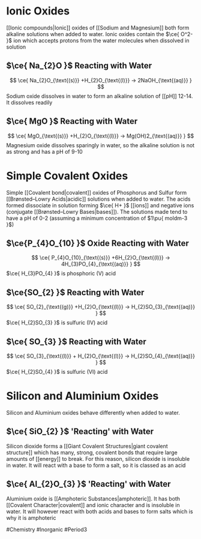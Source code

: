 # Ionic Oxides
[[Ionic compounds|Ionic]] oxides of [[Sodium and Magnesium]] both form alkaline solutions when added to water. Ionic oxides contain the $\ce{ O^2- }$ ion which accepts protons from the water molecules when dissolved in solution
## $\ce{ Na_{2}O }$ Reacting with Water
$$
\ce{ Na_{2}O_{\text{(s)}} +H_{2}O_{\text{(l)}} -> 2NaOH_{\text{(aq)}} }
$$
Sodium oxide dissolves in water to form an alkaline solution of [[pH]] 12-14. It dissolves readily
## $\ce{ MgO }$ Reacting with Water
$$
\ce{ MgO_{\text{(s)}} +H_{2}O_{\text{(l)}} -> Mg(OH)2_{\text{(aq)}} }
$$
Magnesium oxide dissolves sparingly in water, so the alkaline solution is not as strong and has a pH of 9-10
# Simple Covalent Oxides
Simple [[Covalent bond|covalent]] oxides of Phosphorus and Sulfur form [[Brønsted–Lowry Acids|acidic]] solutions when added to water. The acids formed dissociate in solution forming $\ce{ H+ }$ [[ions]] and negative ions (conjugate [[Brønsted–Lowry Bases|bases]]). The solutions made tend to have a pH of 0-2 (assuming a minimum concentration of $1\pu{ moldm-3 }$)
## $\ce{P_{4}O_{10}  }$ Oxide Reacting with Water
$$
\ce{ P_{4}O_{10}_{\text{(s)}} +6H_{2}O_{\text{(l)}} -> 4H_{3}PO_{4}_{\text{(aq)}} }
$$
$\ce{ H_{3}PO_{4} }$ is phosphoric (V) acid
## $\ce{SO_{2}  }$ Reacting with Water
$$
\ce{ SO_{2}_{\text{(g)}} +H_{2}O_{\text{(l)}} -> H_{2}SO_{3}_{\text{(aq)}} }
$$
$\ce{ H_{2}SO_{3} }$ is sulfuric (IV) acid
## $\ce{ SO_{3} }$ Reacting with Water
$$
\ce{ SO_{3}_{\text{(l)}} + H_{2}O_{\text{(l)}} -> H_{2}SO_{4}_{\text{(aq)}} }
$$
$\ce{ H_{2}SO_{4} }$ is sulfuric (VI) acid
# Silicon and Aluminium Oxides
Silicon and Aluminium oxides behave differently when added to water.
## $\ce{ SiO_{2} }$ 'Reacting' with Water
Silicon dioxide forms a [[Giant Covalent Structures|giant covalent structure]] which has many, strong, covalent bonds that require large amounts of [[energy]] to break. For this reason, silicon dioxide is insoluble in water. It will react with a base to form a salt, so it is classed as an acid
## $\ce{ Al_{2}O_{3} }$ 'Reacting' with Water
Aluminium oxide is [[Amphoteric Substances|amphoteric]]. It has both [[Covalent Character|covalent]] and ionic character and is insoluble in water. It will however react with both acids and bases to form salts which is why it is amphoteric

#Chemistry #Inorganic #Period3 